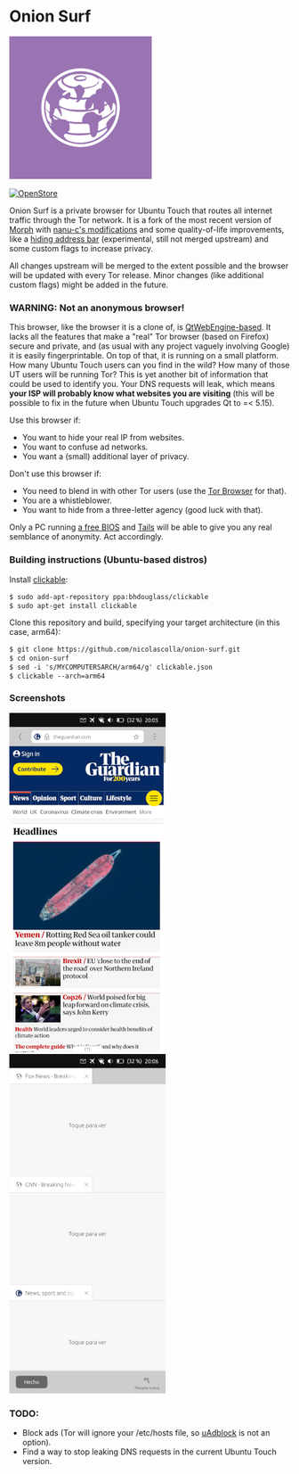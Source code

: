 # Onion Surf

![](icon_small.png)

[![OpenStore](https://open-store.io/badges/en_US.png)](https://open-store.io/app/onion-surf.collaproductions)

Onion Surf is a private browser for Ubuntu Touch that routes all internet traffic through the Tor network. It is a fork of the most recent version of [Morph](https://github.com/ubports/morph-browser) with [nanu-c's modifications](https://github.com/nanu-c/onion-browser) and some quality-of-life improvements, like a [hiding address bar](https://github.com/ubports/morph-browser/pull/333/commits/2df8ced9232fea2b6de6fc10e250b6839bdd084e) (experimental, still not merged upstream) and some custom flags to increase privacy.

All changes upstream will be merged to the extent possible and the browser will be updated with every Tor release. Minor changes (like additional custom flags) might be added in the future.

### WARNING: Not an anonymous browser!

This browser, like the browser it is a clone of, is [QtWebEngine-based](https://wiki.qt.io/QtWebEngine). It lacks all the features that make a "real" Tor browser (based on Firefox) secure and private, and (as usual with any project vaguely involving Google) it is easily fingerprintable. On top of that, it is running on a small platform. How many Ubuntu Touch users can you find in the wild? How many of those UT users will be running Tor? This is yet another bit of information that could be used to identify you. Your DNS requests will leak, which means **your ISP will probably know what websites you are visiting** (this will be possible to fix in the future when Ubuntu Touch upgrades Qt to =< 5.15).

Use this browser if:

* You want to hide your real IP from websites.
* You want to confuse ad networks.
* You want a (small) additional layer of privacy.

Don't use this browser if:

* You need to blend in with other Tor users (use the [Tor Browser](https://www.torproject.org/download/) for that).
* You are a whistleblower.
* You want to hide from a three-letter agency (good luck with that).

Only a PC running [a free BIOS](https://www.coreboot.org/) and [Tails](https://tails.boum.org/) will be able to give you any real semblance of anonymity. Act accordingly.

### Building instructions (Ubuntu-based distros)

Install [clickable](https://clickable-ut.dev/en/latest/install.html):

```
$ sudo add-apt-repository ppa:bhdouglass/clickable
$ sudo apt-get install clickable
```

Clone this repository and build, specifying your target architecture (in this case, arm64):

```
$ git clone https://github.com/nicolascolla/onion-surf.git
$ cd onion-surf
$ sed -i 's/MYCOMPUTERSARCH/arm64/g' clickable.json
$ clickable --arch=arm64
```

### Screenshots

![](screenshot1.png) ![](screenshot2.png)

### TODO:

* Block ads (Tor will ignore your /etc/hosts file, so [uAdblock](https://open-store.io/app/uadblock.mariogrip) is not an option).
* Find a way to stop leaking DNS requests in the current Ubuntu Touch version.
